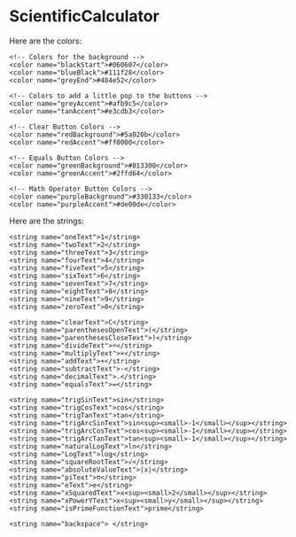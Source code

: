 # ScientificCalculator

Here are the colors:

    <!-- Colors for the background -->
    <color name="blackStart">#060607</color>
    <color name="blueBlack">#111f28</color>
    <color name="greyEnd">#484e52</color>

    <!-- Colors to add a little pop to the buttons -->
    <color name="greyAccent">#afb9c5</color>
    <color name="tanAccent">#e3cdb3</color>

    <!-- Clear Button Colors -->
    <color name="redBackground">#5a020b</color>
    <color name="redAccent">#ff0000</color>

    <!-- Equals Button Colors -->
    <color name="greenBackground">#013300</color>
    <color name="greenAccent">#2ffd64</color>

    <!-- Math Operator Button Colors -->
    <color name="purpleBackground">#330133</color>
    <color name="purpleAccent">#de00de</color>

Here are the strings:

    <string name="oneText">1</string>
    <string name="twoText">2</string>
    <string name="threeText">3</string>
    <string name="fourText">4</string>
    <string name="fiveText">5</string>
    <string name="sixText">6</string>
    <string name="sevenText">7</string>
    <string name="eightText">8</string>
    <string name="nineText">9</string>
    <string name="zeroText">0</string>

    <string name="clearText">C</string>
    <string name="parenthesesOpenText">(</string>
    <string name="parenthesesCloseText">)</string>
    <string name="divideText">÷</string>
    <string name="multiplyText">×</string>
    <string name="addText">+</string>
    <string name="subtractText">-</string>
    <string name="decimalText">.</string>
    <string name="equalsText">=</string>

    <string name="trigSinText">sin</string>
    <string name="trigCosText">cos</string>
    <string name="trigTanText">tan</string>
    <string name="trigArcSinText">sin<sup><small>-1</small></sup></string>
    <string name="trigArcCosText">cos<sup><small>-1</small></sup></string>
    <string name="trigArcTanText">tan<sup><small>-1</small></sup></string>
    <string name="naturalLogText">ln</string>
    <string name="LogText">log</string>
    <string name="squareRootText">√</string>
    <string name="absoluteValueText">|x|</string>
    <string name="piText">π</string>
    <string name="eText">e</string>
    <string name="xSquaredText">x<sup><small>2</small></sup></string>
    <string name="xPowerYText">x<sup><small>y</small></sup></string>
    <string name="isPrimeFunctionText">prime</string>

    <string name="backspace"> </string>
